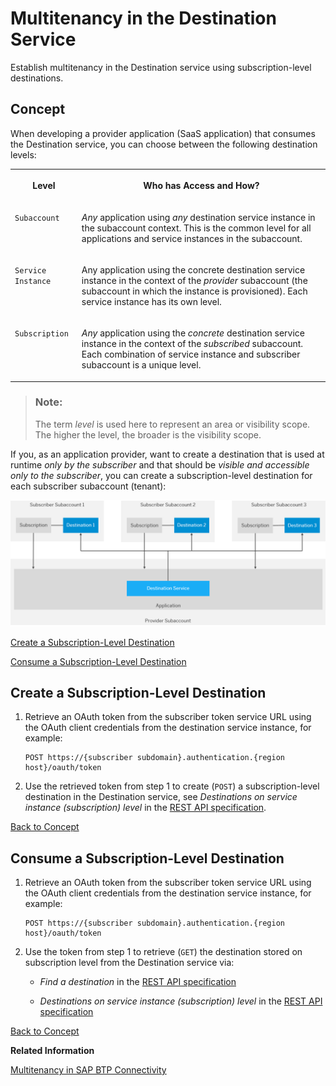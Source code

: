 <!-- loio4e07f250fe5d441cab09f69e22909198 -->

# Multitenancy in the Destination Service

Establish multitenancy in the Destination service using subscription-level destinations.



<a name="loio4e07f250fe5d441cab09f69e22909198__concept"/>

## Concept

When developing a provider application \(SaaS application\) that consumes the Destination service, you can choose between the following destination levels:


<table>
<tr>
<th valign="top">

Level

</th>
<th valign="top">

Who has Access and How?

</th>
</tr>
<tr>
<td valign="top">

`Subaccount` 

</td>
<td valign="top">

*Any* application using *any* destination service instance in the subaccount context. This is the common level for all applications and service instances in the subaccount.

</td>
</tr>
<tr>
<td valign="top">

`Service Instance` 

</td>
<td valign="top">

Any application using the concrete destination service instance in the context of the *provider* subaccount \(the subaccount in which the instance is provisioned\). Each service instance has its own level.

</td>
</tr>
<tr>
<td valign="top">

`Subscription` 

</td>
<td valign="top">

*Any* application using the *concrete* destination service instance in the context of the *subscribed* subaccount. Each combination of service instance and subscriber subaccount is a unique level.

</td>
</tr>
</table>

> ### Note:  
> The term *level* is used here to represent an area or visibility scope. The higher the level, the broader is the visibility scope.

If you, as an application provider, want to create a destination that is used at runtime *only by the subscriber* and that should be *visible and accessible only to the subscriber*, you can create a subscription-level destination for each subscriber subaccount \(tenant\):

![](images/CS_Multitenancy_Destination_Service_858719d.png)

[Create a Subscription-Level Destination](multitenancy-in-the-destination-service-4e07f25.md#loio4e07f250fe5d441cab09f69e22909198__create) 

[Consume a Subscription-Level Destination](multitenancy-in-the-destination-service-4e07f25.md#loio4e07f250fe5d441cab09f69e22909198__consume) 



<a name="loio4e07f250fe5d441cab09f69e22909198__create"/>

## Create a Subscription-Level Destination

1.  Retrieve an OAuth token from the subscriber token service URL using the OAuth client credentials from the destination service instance, for example:

    ```
    POST https://{subscriber subdomain}.authentication.{region host}/oauth/token
    ```

2.  Use the retrieved token from step 1 to create \(`POST`\) a subscription-level destination in the Destination service, see *Destinations on service instance \(subscription\) level* in the [REST API specification](https://api.sap.com/api/SAP_CP_CF_Connectivity_Destination/resource).

[Back to Concept](multitenancy-in-the-destination-service-4e07f25.md#loio4e07f250fe5d441cab09f69e22909198__concept)



<a name="loio4e07f250fe5d441cab09f69e22909198__consume"/>

## Consume a Subscription-Level Destination

1.  Retrieve an OAuth token from the subscriber token service URL using the OAuth client credentials from the destination service instance, for example:

    ```
    POST https://{subscriber subdomain}.authentication.{region host}/oauth/token
    ```

2.  Use the token from step 1 to retrieve \(`GET`\) the destination stored on subscription level from the Destination service via:
    -   *Find a destination* in the [REST API specification](https://api.sap.com/api/SAP_CP_CF_Connectivity_Destination/resource)

    -   *Destinations on service instance \(subscription\) level* in the [REST API specification](https://api.sap.com/api/SAP_CP_CF_Connectivity_Destination/resource)


[Back to Concept](multitenancy-in-the-destination-service-4e07f25.md#loio4e07f250fe5d441cab09f69e22909198__concept)

**Related Information**  


[Multitenancy in SAP BTP Connectivity](multitenancy-in-sap-btp-connectivity-9c0bdd0.md "Using multitenancy for applications that require a connection to a remote service or on-premise application.")

